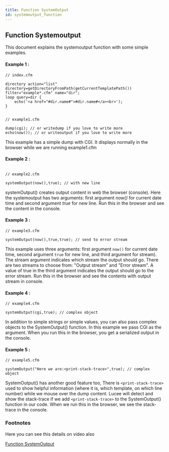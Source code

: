 ```yaml
---
title: Function SystemOutput 
id: systemoutput_function
---
```

## Function Systemoutput ##

This document explains the systemoutput function with some simple examples.

#### Example 1 : ####

```luceescript
// index.cfm

directory action="list" directory=getDirectoryFromPath(getCurrentTemplatePath()) filter="example*.cfm" name="dir";
loop query=dir {
	echo('<a href="#dir.name#">#dir.name#</a><br>');
}
```

```luceescript

// example1.cfm

dump(cgi); // or writedump if you love to write more
echo(now()); // or writeoutput if you love to write more

```

This example has a simple dump with CGI. It displays normally in the browser while we are running example1.cfm

#### Example 2 : ####

```luceescript

// example2.cfm

systemOutput(now(),true); // with new line

```

systemOutput() creates output content in web the browser (console). Here the systemoutput has two arguments: first argument _now()_ for current date time and second argument _true_ for new line. Run this in the browser and see the content in the console.

#### Example 3 : ####

```luceescript
// example3.cfm

systemOutput(now(),true,true); // send to error stream
```

This example uses three arguments: first argument ``now()`` for current date time, second argument ``true`` for new line, and third argument for stream). The stream argument indicates which stream the output should go. There are two streams to choose from: "Output stream" and "Error stream". A value of true in the third argument indicates the output should go to the error stream. Run this in the browser and see the contents with output stream in console.

#### Example 4 : ####

```luceescript
// example4.cfm

systemOutput(cgi,true); // complex object
```

In addition to simple strings or simple values, you can also pass complex objects to the SystemOutput() function. In this example we pass CGI as the argument. When you run this in the browser, you get a serialized output in the console.

#### Example 5 : ####

```luceescript
// example5.cfm

systemOutput("Here we are:<print-stack-trace>",true); // complex object
```

SystemOutput() has another good feature too, There is ``<print-stack-trace>`` used to show helpful information (where it is, which template, on which line number) while we mouse over the dump content. Lucee will detect and show the stack-trace if we add ``<print-stack-trace>`` to the SystemOutput() function in our code. When we run this in the browser, we see the stack-trace in the console.

### Footnotes ###

Here you can see this details on video also

[Function SystemOutput](https://www.youtube.com/watch?v=X_BQPFPD320)
